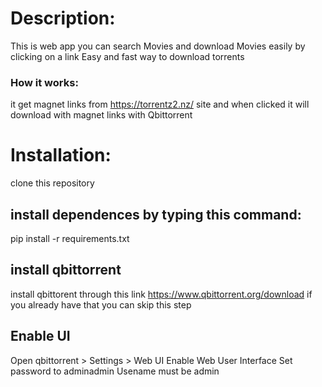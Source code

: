 # Description:
This is web app you can search Movies and download Movies easily by clicking on a link
Easy and fast way to download torrents
### How it works:
it get magnet links from https://torrentz2.nz/ site and when clicked it will download with magnet links with Qbittorrent 
# Installation:
clone this repository
## install dependences by typing this command:
pip install -r requirements.txt
## install qbittorrent
install qbittorent through this link https://www.qbittorrent.org/download 
if you already have that you can skip this step
## Enable UI
Open qbittorrent > Settings > Web UI  Enable Web User Interface Set password to adminadmin
Usename must be admin
